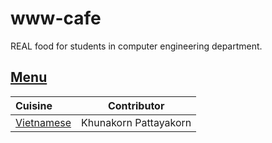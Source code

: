 # www-cafe

REAL food for students in computer engineering department.

## [Menu](menu.md)

| Cuisine                          | Contributor           |
|:---------------------------------|-----------------------|
| [Vietnamese](menu.md#Vietnamese) | Khunakorn Pattayakorn |


